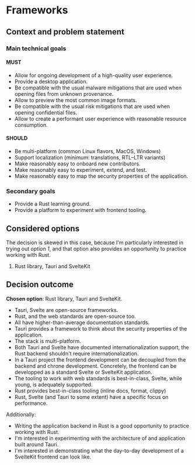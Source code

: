 <!--
SPDX-FileCopyrightText: 2023 Gonzalo Bulnes Guilpain

SPDX-License-Identifier: AGPL-3.0-or-later
-->

# Frameworks

## Context and problem statement

### Main technical goals

#### MUST

- Allow for ongoing development of a high-quality user experience.
- Provide a desktop application.
- Be compatible with the usual malware mitigations that are used when opening files from unknown provenance.
- Allow to preview the most common image formats.
- Be compatible with the usual risk mitigations that are used when opening confidential files.
- Allow to create a performant user experience with reasonable resource consumption.

#### SHOULD

- Be multi-platform (common Linux flavors, MacOS, Windows)
- Support localization (minimum: translations, RTL–LTR variants)
- Make reasonably easy to onboard new contributors.
- Make reasonably easy to experiment, extend, and test.
- Make reasonably easy to map the security properties of the application.

### Secondary goals

- Provide a Rust learning ground.
- Provide a platform to experiment with frontend tooling.

## Considered options

The decision is skewed in this case, because I'm particularly interested in trying out _option 1_, and that option also provides an opportunity to practice working with Rust.

1. Rust library, Tauri and SvelteKit

## Decision outcome

**Chosen option**: Rust library, Tauri and SvelteKit.

- Tauri, Svelte are open-source frameworks.
- Rust, and the web standards are open-source too.
- All have higher-than-average documentation standards.
- Tauri provides a framework to think about the security properties of the application.
- The stack is multi-platform.
- Both Tauri and Svelte have documented internationalization support, the Rust backend shouldn't require internationalization.
- In a Tauri project the frontend development can be decoupled from the backend and chrone development. Concretely, the frontend can be developped as a standard Svelte or SvelteKit application.
- The tooling to work with web standards is best-in-class, Svelte, while young, is adequately supported.
- Rust provides best-in-class tooling (inline docs, format, clippy)
- Rust, Svelte (and Tauri to some extent) have a specific focus on performance.

Additionally:

- Writing the application backend in Rust is a good opportunity to practice working with Rust.
- I'm interested in experimenting with the architecture of and application built around Tauri.
- I'm interested in demonstrating what the day-to-day development of a SvelteKit frontend can look like.
